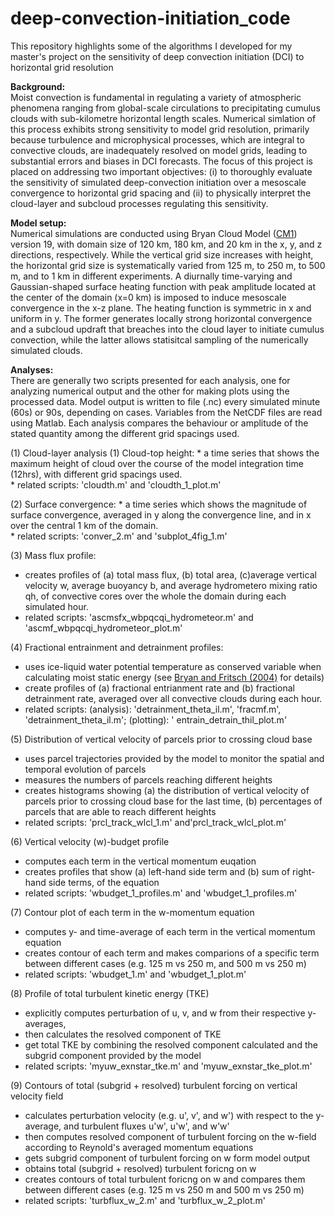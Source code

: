 # deep-convection-initiation_code
This repository highlights some of the algorithms I developed for my master's project on the sensitivity of deep convection initiation (DCI) to horizontal grid resolution

**Background:**\
Moist convection is fundamental in regulating a variety of atmospheric phenomena ranging from global-scale circulations to precipitating cumulus clouds with sub-kilometre horizontal length scales. Numerical simlation of this process exhibits strong sensitivity to model grid resolution, primarily because turbulence and microphysical processes, which are integral to convective clouds, are inadequately resolved on model grids, leading to substantial errors and biases in DCI forecasts. The focus of this project is placed on addressing two important objectives: (i) to thoroughly evaluate the sensitivity of simulated deep-convection initiation over a mesoscale convergence to horizontal grid spacing and (ii) to physically interpret the cloud-layer and subcloud processes regulating this sensitivity.

**Model setup:**\
Numerical simulations are conducted using Bryan Cloud Model ([CM1](https://www2.mmm.ucar.edu/people/bryan/cm1/)) version 19, with domain size of 120 km, 180 km, and 20 km in the x, y, and z directions, respectively. While the vertical grid size increases with height, the horizontal grid size is systematically varied from 125 m, to 250 m, to 500 m, and to 1 km in different experiments. A diurnally time-varying and Gaussian-shaped surface heating function with peak amplitude located at the center of the domain (x=0 km) is imposed to induce mesoscale convergence in the x-z plane. The heating function is symmetric in x and uniform in y. The former generates locally strong horizontal convergence and a subcloud updraft that breaches into the cloud layer to initiate cumulus convection, while the latter allows statisitcal sampling of the numerically simulated clouds.

**Analyses:**\
There are generally two scripts presented for each analysis, one for analyzing numerical output and the other for making plots using the processed data. Model output is written to file (.nc) every simulated minute (60s) or 90s, depending on cases. Variables from the NetCDF files are read using Matlab. Each analysis compares the behaviour or amplitude of the stated quantity among the different grid spacings used. 


(1) Cloud-layer analysis
  (1) Cloud-top height:
    * a time series that shows the maximum height of cloud over the course of the model integration time (12hrs), with different grid spacings used.  <br/>
    * related scripts: 'cloudth.m' and 'cloudth_1_plot.m'

  (2) Surface convergence:
    * a time series which shows the magnitude of surface convergence, averaged in y along the convergence line, and in x over the central 1 km of the domain.  <br/>
    * related scripts: 'conver_2.m' and 'subplot_4fig_1.m'

(3) Mass flux profile:
* creates profiles of (a) total mass flux, (b) total area, (c)average vertical velocity w, average buoyancy b, and average hydrometero mixing ratio qh, of convective cores over the whole the domain during each simulated hour.
* related scripts: 'ascmsfx_wbpqcqi_hydrometeor.m' and 'ascmf_wbpqcqi_hydrometeor_plot.m'

(4) Fractional entrainment and detrainment profiles:
* uses ice-liquid water potential temperature as conserved variable when calculating moist static energy (see [Bryan and Fritsch (2004)](https://doi.org/10.1175/1520-0493(2004)132%3C2421:AROIWP%3E2.0.CO;2) for details)
* create profiles of (a) fractional entrianment rate and (b) fractional detrainment rate, averaged over all convective clouds during each hour.
* related scripts: (analysis): 'detrainment_theta_il.m', 'fracmf.m', 'detrainment_theta_il.m'; (plotting): ' entrain_detrain_thil_plot.m'

(5) Distribution of vertical velocity of parcels prior to crossing cloud base
* uses parcel trajectories provided by the model to monitor the spatial and temporal evolution of parcels
* measures the numbers of parcels reaching different heights
* creates histograms showing (a) the distribution of vertical velocity of parcels prior to crossing cloud base for the last time, (b) percentages of parcels that are able to reach different heights
* related scripts: 'prcl_track_wlcl_1.m' and'prcl_track_wlcl_plot.m'

(6) Vertical velocity (w)-budget profile
* computes each term in the vertical momentum euqation
* creates profiles that show (a) left-hand side term and (b) sum of right-hand side terms, of the equation
* related scripts: 'wbudget_1_profiles.m' and 'wbudget_1_profiles.m'

(7) Contour plot of each term in the w-momentum equation
* computes y- and time-average of each term in the vertical momentum equation
* creates contour of each term and makes comparions of a specific term between different cases (e.g. 125 m vs 250 m, and 500 m vs 250 m)
* related scripts: 'wbudget_1.m' and 'wbudget_1_plot.m'

(8) Profile of total turbulent kinetic energy (TKE)
* explicitly computes perturbation of u, v, and w from their respective y-averages,
* then calculates the resolved component of TKE
* get total TKE by combining the resolved component calculated and the subgrid component provided by the model
* related scripts: 'myuw_exnstar_tke.m' and 'myuw_exnstar_tke_plot.m'

(9) Contours of total (subgrid + resolved) turbulent forcing on vertical velocity field
* calculates perturbation velocity (e.g. u', v', and w') with respect to the y-average, and turbulent fluxes u'w', u'w', and w'w'
* then computes resolved component of turbulent forcing on the w-field according to Reynold's averaged  momentum equations
* gets subgrid component of turbulent forcing on w form model output
* obtains total (subgrid + resolved) turbulent foricng on w
* creates contours of total turbulent foricng on w and compares them between different cases (e.g. 125 m vs 250 m and 500 m vs 250 m)
* related scripts: 'turbflux_w_2.m' and 'turbflux_w_2_plot.m'
